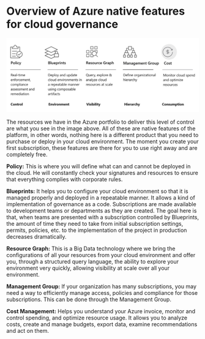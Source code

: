 # Overview of Azure native features for cloud governance

![](../../.gitbook/assets/overview-native-tools.png)

The resources we have in the Azure portfolio to deliver this level of control are what you see in the image above. All of these are native features of the platform, in other words, nothing here is a different product that you need to purchase or deploy in your cloud environment. The moment you create your first subscription, these features are there for you to use right away and are completely free.

**Policy:** This is where you will define what can and cannot be deployed in the cloud. He will constantly check your signatures and resources to ensure that everything complies with corporate rules.

**Blueprints:** It helps you to configure your cloud environment so that it is managed properly and deployed in a repeatable manner. It allows a kind of implementation of governance as a code. Subscriptions are made available to development teams or departments as they are created. The goal here is that, when teams are presented with a subscription controlled by Blueprints, the amount of time they need to take from initial subscription settings, permits, policies, etc. to the implementation of the project in production decreases dramatically.

**Resource Graph:** This is a Big Data technology where we bring the configurations of all your resources from your cloud environment and offer you, through a structured query language, the ability to explore your environment very quickly, allowing visibility at scale over all your environment.

**Management Group:** If your organization has many subscriptions, you may need a way to efficiently manage access, policies and compliance for those subscriptions. This can be done through the Management Group.

**Cost Management:** Helps you understand your Azure invoice, monitor and control spending, and optimize resource usage. It allows you to analyze costs, create and manage budgets, export data, examine recommendations and act on them.
